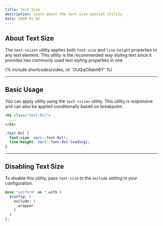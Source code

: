 ```yaml
---
title: Text Size
description: Learn about the text size special utility
date: 1000-01-02
---
```


## About Text Size

The `text-<size>` utility applies both `font-size` and `line-height` properties to any text element. This utility is the recommended way styling text since it provides two commonly used text styling properties in one.

{% include shortcodes/video, id: 'GUQqC8abh6Y' %}

---

## Basic Usage

You can apply utility using the `text-<size>` utility. This utility is responsive and can also be applied conditionally based on breakpoint.

```html
<h1 class="text-8xl">
  ...
</h1>
```

```css
.text-8xl {
  font-size: var(--font-8xl);
  line-height: var(--font-8xl-leading);
}
```

---

## Disabling Text Size

To disable this utility, pass `text-size` to the `exclude` setting in your configuration.

```scss
@use "uniform" as * with (
  $config: (
    exclude: (
      wrapper
    )
  )
);
```
